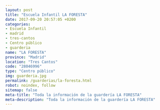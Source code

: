 ```yaml
---
layout: post
title: "Escuela Infantil LA FORESTA"
date: 2017-09-20 20:57:05 +0200
categories:
- Escuela Infantil
- madrid
- tres-cantos
- Centro público
- guarderia
name: "LA FORESTA"
province: "Madrid"
location: "Tres Cantos"
code: "28046996"
type: "Centro público"
img: guarderia.jpg
permalink: /guarderias/la-foresta.html
robot: noindex, follow
sitemap: false
meta-title: "Toda la información de la guardería LA FORESTA"
meta-description: "Toda la información de la guardería LA FORESTA"
---
```

